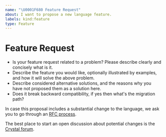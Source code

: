 ```yaml
---
name: "\U0001F680 Feature Request"
about: I want to propose a new language feature.
labels: kind:feature
type: Feature
---
```


# Feature Request

- Is your feature request related to a problem? Please describe clearly and concisely what is it.
- Describe the feature you would like, optionally illustrated by examples, and how it will solve the above problem.
- Describe considered alternative solutions, and the reasons why you have not proposed them as a solution here.
- Does it break backward compatibility, if yes then what's the migration path?

In case this proposal includes a substantial change to the language, we ask you to go through an [RFC process](https://github.com/crystal-lang/rfcs).

The best place to start an open discussion about potential changes is the [Crystal forum](https://forum.crystal-lang.org/c/crystal-contrib/6).
